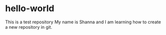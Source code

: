 # hello-world
This is a test repository
My name is Shanna and I am learning how to create a new repository in git.
